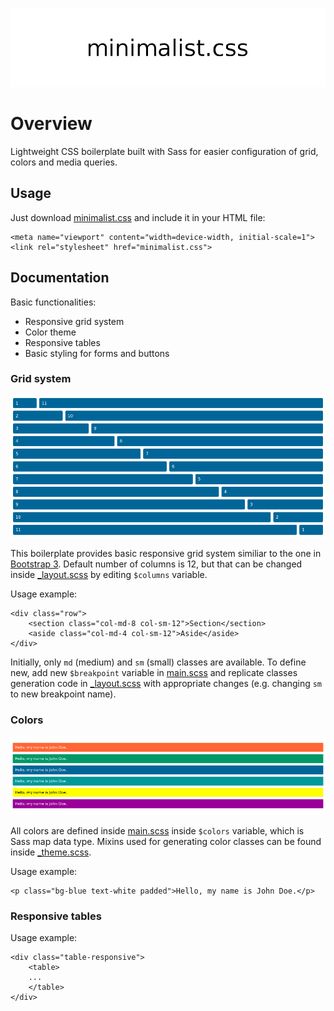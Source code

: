 <p align="center">
	<img src="assets/logo.png" alt="PHP MVC Boilerplate">
</p>

# Overview

Lightweight CSS boilerplate built with Sass for easier configuration of grid, colors and media queries.

## Usage

Just download [minimalist.css](css/minimalist.css) and include it in your HTML file:

```
<meta name="viewport" content="width=device-width, initial-scale=1">
<link rel="stylesheet" href="minimalist.css">
```

## Documentation

Basic functionalities:

- Responsive grid system
- Color theme
- Responsive tables
- Basic styling for forms and buttons

### Grid system

![Grid system](assets/grid.png)

This boilerplate provides basic responsive grid system similiar to the one in [Bootstrap 3](https://getbootstrap.com/). Default number of columns is 12, but that can be changed inside [_layout.scss](sass/_layout.scss) by editing `$columns` variable.

Usage example:

```
<div class="row">
	<section class="col-md-8 col-sm-12">Section</section>
	<aside class="col-md-4 col-sm-12">Aside</aside>
</div>
```

Initially, only `md` (medium) and `sm` (small) classes are available. To define new, add new `$breakpoint` variable in [main.scss](sass/main.scss) and replicate classes generation code in [_layout.scss](sass/_layout.scss) with appropriate changes (e.g. changing `sm` to new breakpoint name).

### Colors

![Colors](assets/colors.png)

All colors are defined inside [main.scss](sass/main.scss) inside `$colors` variable, which is Sass map data type. Mixins used for generating color classes can be found inside [_theme.scss](sass/_theme.scss).

Usage example:

```
<p class="bg-blue text-white padded">Hello, my name is John Doe.</p>
```

### Responsive tables

Usage example:

```
<div class="table-responsive">
	<table>
	...
	</table>
</div>
```
